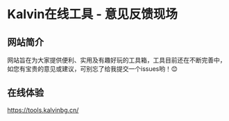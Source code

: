 # Kalvin在线工具 - 意见反馈现场
## 网站简介
网站旨在为大家提供便利、实用及有趣好玩的工具箱，工具目前还在不断完善中，如您有宝贵的意见或建议，可别忘了给我提交一个issues哟！😊
## 在线体验
https://tools.kalvinbg.cn/

